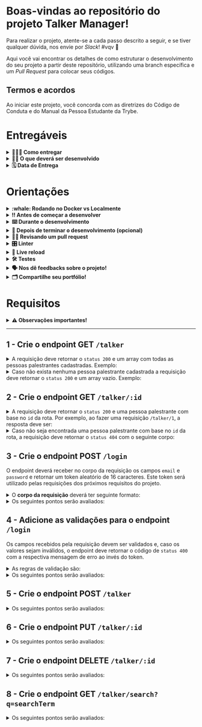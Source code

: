 # Boas-vindas ao repositório do projeto Talker Manager!

Para realizar o projeto, atente-se a cada passo descrito a seguir, e se tiver qualquer dúvida, nos envie por _Slack_! #vqv 🚀

Aqui você vai encontrar os detalhes de como estruturar o desenvolvimento do seu projeto a partir deste repositório, utilizando uma branch específica e um _Pull Request_ para colocar seus códigos.

## Termos e acordos

Ao iniciar este projeto, você concorda com as diretrizes do Código de Conduta e do Manual da Pessoa Estudante da Trybe.

# Entregáveis

<details>
  <summary><strong>🤷🏽‍♀️ Como entregar</strong></summary><br />

Para entregar o seu projeto você deverá criar um _Pull Request_ neste repositório.

Lembre-se que você pode consultar nosso conteúdo sobre [Git & GitHub](https://app.betrybe.com/learn/course/5e938f69-6e32-43b3-9685-c936530fd326/module/fc998c60-386e-46bc-83ca-4269beb17e17/section/fe827a71-3222-4b4d-a66f-ed98e09961af/day/35e03d5e-6341-4a8c-84d1-b4308b2887ef/lesson/573db55d-f451-455d-bdb5-66545668f436) e nosso [Blog - Git & GitHub](https://blog.betrybe.com/tecnologia/git-e-github/) sempre que precisar!!

</details>

<details>
  <summary><strong>👨‍💻 O que deverá ser desenvolvido</strong></summary><br />

Você irá construir uma aplicação de cadastro de talkers (palestrantes) em que será possível cadastrar, visualizar, pesquisar, editar e excluir informações. Para isso você deverá:

1. Desenvolver uma API de um `CRUD` (**C**reate, **R**ead, **U**pdate e **D**elete) de palestrantes (talkers) e;
2. Desenvolver alguns endpoints que irão ler e escrever em um arquivo utilizando o módulo `fs`.

</details>

<details>
  <summary><strong>🗓 Data de Entrega</strong></summary><br />
  
  * Este projeto é individual
  * Serão `2` dias de projeto
  * Data para entrega final do projeto: `16/01/2023 14:00`

</details>

# Orientações

<details>
  <summary><strong>:whale: Rodando no Docker vs Localmente</strong></summary><br />
  
  ## Com Docker
 
  > Rode o serviço `node` com o comando `docker-compose up -d`.
  - Esse serviço irá inicializar um container chamado `talker_manager`.
  - A partir daqui você pode rodar o container via CLI ou abri-lo no VS Code.

> Use o comando `docker exec -it talker_manager bash`.

- Ele te dará acesso ao terminal interativo do container criado pelo compose, que está rodando em segundo plano.

> Instale as dependências [**Caso existam**] com `npm install`

> Execute a aplicação com `npm start` ou `npm run dev`

:eyes: **De olho na dica:**

A extensão `Remote - Containers` do VS Code (que estará na seção de extensões recomendadas do programa) é indicada para que você possa desenvolver sua aplicação no container Docker direto no VS Code, como você faz com seus arquivos locais.

<img src="images/remote-container.png" width="800px" >

---

## Sem Docker

> Instale as dependências [**Caso existam**] com `npm install`

:eyes: **De olho nas dicas:**

1. Para rodar o projeto desta forma, **obrigatoriamente** você deve ter o `node` instalado em seu computador.
2. O avaliador espera que a versão do `node` utilizada seja a 16.

</details>

<details>
  <summary><strong>‼️ Antes de começar a desenvolver</strong></summary><br />

1. Clone o repositório

- `git clone git@github.com:tryber/sd-024-b-project-talker-manager.git`.
- Entre na pasta do repositório que você acabou de clonar:
  - `cd sd-024-b-project-talker-manager`

2. Crie uma branch a partir da branch `master`

- Verifique que você está na branch `master`
  - Exemplo: `git branch`
- Se não estiver, mude para a branch `master`
  - Exemplo: `git checkout master`
- Agora crie uma branch à qual você vai submeter os `commits` do seu projeto
  - Você deve criar uma branch no seguinte formato: `nome-de-usuario-nome-do-projeto`
  - Exemplo: `git checkout -b joaozinho-sd-024-b-project-talker-manager`

3. Adicione as mudanças ao _stage_ do Git e faça um `commit`

- Verifique que as mudanças ainda não estão no _stage_
  - Exemplo: `git status` (deve aparecer listada a pasta _joaozinho_ em vermelho)
- Adicione o novo arquivo ao _stage_ do Git
  - Exemplo:
    - `git add .` (adicionando todas as mudanças - _que estavam em vermelho_ - ao stage do Git)
    - `git status` (deve aparecer listado o arquivo _joaozinho/README.md_ em verde)
- Faça o `commit` inicial
  - Exemplo:
    - `git commit -m 'iniciando o projeto x'` (fazendo o primeiro commit)
    - `git status` (deve aparecer uma mensagem tipo _nothing to commit_ )

4. Adicione a sua branch com o novo `commit` ao repositório remoto

- Usando o exemplo anterior: `git push -u origin joaozinho-sd-024-b-project-talker-manager`

5. Crie um novo `Pull Request` _(PR)_

- Vá até a página de _Pull Requests_ do [repositório no GitHub](https://github.com/tryber/sd-024-b-project-talker-manager/pulls)
- Clique no botão verde _"New pull request"_
- Clique na caixa de seleção _"Compare"_ e escolha a sua branch **com atenção**
- Clique no botão verde _"Create pull request"_
- Adicione uma descrição para o _Pull Request_ e clique no botão verde _"Create pull request"_
- **Não se preocupe em preencher mais nada por enquanto!**
- Volte até a [página de _Pull Requests_ do repositório](https://github.com/tryber/sd-024-b-project-talker-manager/pulls) e confira que o seu _Pull Request_ está criado

</details>

<details>
  <summary><strong>⌨️ Durante o desenvolvimento</strong></summary><br />

- Faça `commits` das alterações que você fizer no código regularmente

- Lembre-se de sempre após um (ou alguns) `commits` atualizar o repositório remoto

- Os comandos que você utilizará com mais frequência são:
  1. `git status` _(para verificar o que está em vermelho - fora do stage - e o que está em verde - no stage)_
  2. `git add` _(para adicionar arquivos ao stage do Git)_
  3. `git commit` _(para criar um commit com os arquivos que estão no stage do Git)_
  4. `git push -u nome-da-branch` _(para enviar o commit para o repositório remoto na primeira vez que fizer o `push` de uma nova branch)_
  5. `git push` _(para enviar o commit para o repositório remoto após o passo anterior)_

</details>

<details>
  <summary><strong>🤝 Depois de terminar o desenvolvimento (opcional)</strong></summary><br />

Para sinalizar que o seu projeto está pronto para o _"Code Review"_ de seus colegas, faça o seguinte:

- Vá até a página **DO SEU** _Pull Request_, adicione a label de _"code-review"_ e marque seus colegas:

  - No menu à direita, clique no _link_ **"Labels"** e escolha a _label_ **code-review**;

  - No menu à direita, clique no _link_ **"Assignees"** e escolha **o seu usuário**;

  - No menu à direita, clique no _link_ **"Reviewers"** e digite `students`, selecione o time `tryber/students-sd-024-b`.

Caso tenha alguma dúvida, [aqui tem um video explicativo](https://vimeo.com/362189205).

</details>

<details>
  <summary><strong>🕵🏿 Revisando um pull request</strong></summary><br />

Use o conteúdo sobre [Code Review](https://app.betrybe.com/learn/course/5e938f69-6e32-43b3-9685-c936530fd326/module/f04cdb21-382e-4588-8950-3b1a29afd2dd/section/b3af2f05-08e5-4b4a-9667-6f5f729c351d/lesson/36268865-fc46-40c7-92bf-cbded9af9006) para te ajudar a revisar os _Pull Requests_.

</details>

<details>
  <summary><strong>🎛 Linter</strong></summary><br />

Usaremos o [ESLint](https://eslint.org/) para fazer a análise estática do seu código.

Este projeto já vem com as dependências relacionadas ao _linter_ configuradas nos arquivos `package.json`.

Para poder rodar o `ESLint` em um projeto basta executar o comando `npm install` dentro do projeto e depois `npm run lint`. Se a análise do `ESLint` encontrar problemas no seu código, tais problemas serão mostrados no seu terminal. Se não houver problema no seu código, nada será impresso no seu terminal.

Você pode também instalar o plugin do `ESLint` no `VSCode`. Para isso, basta fazer o download do [plugin `ESLint`](https://marketplace.visualstudio.com/items?itemName=dbaeumer.vscode-eslint) e instalá-lo.

</details>

<details>
  <summary><strong>🔁 Live reload</strong></summary><br />

Usaremos o [Nodemon](https://nodemon.io) para monitorar as mudanças nos arquivos e reiniciar o servidor automaticamente.

Este projeto já vem com as dependências relacionadas ao _nodemon_ configuradas no arquivo `package.json`.

Para iniciar o servidor em modo de desenvolvimento basta executar o comando `npm run dev`. Este comando fará com que o servidor reinicie de forma automática ao salvar uma modificação realizada nos arquivos do projeto.

</details>

<details>
  <summary><strong>🛠 Testes</strong></summary><br />

Usaremos o [Jest](https://jestjs.io/pt-BR/) e o [Frisby](https://docs.frisbyjs.com/) para fazer os testes de API.

Este projeto já vem configurado e com suas dependências

### Executando todos os testes

Para poder executar os testes, inicie sua aplicação com `npm run dev`, em seguida, basta executar o comando `npm test` e **todos** os seus testes serão executados.

### Executando um teste específico

Para executar um teste expecífico, inicie sua aplicação com `npm run dev`, em seguida, basta executar o comando `npm test nome-do-teste`.

> Colocamos o número do requisito como pré-fixo para facilitar, veja abaixo.

Ex: Para executar o teste referente ao **01-getAllTalkers**, basta digitar `npm test 01`.

:warning: **Importante:** os comandos de testes podem ser executados tanto no terminal do seu computador quanto do **_Docker_**.

</details>

<details>
  <summary><strong>🗣 Nos dê feedbacks sobre o projeto!</strong></summary><br />

Ao finalizar e submeter o projeto, não se esqueça de avaliar sua experiência preenchendo o formulário.
**Leva menos de 3 minutos!**

[FORMULÁRIO DE AVALIAÇÃO DE PROJETO](https://be-trybe.typeform.com/to/ZTeR4IbH)

:warning: **O avaliador automático não necessariamente avalia seu projeto na ordem em que os requisitos aparecem no readme. Isso acontece para deixar o processo de avaliação mais rápido. Então, não se assuste se isso acontecer, ok?**

</details>

<details>
  <summary><strong>🗂 Compartilhe seu portfólio!</strong></summary><br />

Você sabia que o LinkedIn é a principal rede social profissional e compartilhar o seu aprendizado lá é muito importante para quem deseja construir uma carreira de sucesso? Compartilhe esse projeto no seu LinkedIn, marque o perfil da Trybe (@trybe) e mostre para a sua rede toda a sua evolução.

</details>

# Requisitos

<details>
  <summary><strong>⚠️ Observações importantes!</strong></summary><br />

1. Com exceção do requisito 3, todos os outros requisitos deverão ser feitos utilizando o módulo `fs`.

2. O arquivo `src/talker.json` será utilizado como base para fazer as requisições da API. As operações de leitura e escrita dos requisitos devem ser feitas nesse arquivo usando os métodos da biblioteca `fs`.

3. Há um arquivo `src/index.js` no repositório. Não remova, nele, o seguinte trecho de código:

```javascript
app.get("/", (_request, response) => {
  response.status(HTTP_OK_STATUS).send();
});
```

Isso está configurado para o avaliador funcionar. 😅

4. Você pode usar o comando `npm run restore` para restaurar o arquivo `src/talker.json` para seu estado inicial.

5. Ao se deparar com o erro de que a porta já está em uso: `EADDRINUSE: address already in use 0.0.0.0:3000`, execute em seu terminal `killall -9 node` isso finalizá todas as execuções do node.

</details>

---

## 1 - Crie o endpoint GET `/talker`

<details>
  <summary>A requisição deve retornar o <code>status 200</code> e um array com todas as pessoas palestrantes cadastradas. Exemplo: </summary><br />

```json
[
  {
    "name": "Henrique Albuquerque",
    "age": 62,
    "id": 1,
    "talk": { "watchedAt": "23/10/2020", "rate": 5 }
  },
  {
    "name": "Heloísa Albuquerque",
    "age": 67,
    "id": 2,
    "talk": { "watchedAt": "23/10/2020", "rate": 5 }
  },
  {
    "name": "Ricardo Xavier Filho",
    "age": 33,
    "id": 3,
    "talk": { "watchedAt": "23/10/2020", "rate": 5 }
  },
  {
    "name": "Marcos Costa",
    "age": 24,
    "id": 4,
    "talk": { "watchedAt": "23/10/2020", "rate": 5 }
  }
]
```

</details>

<details>
  <summary>Caso não exista nenhuma pessoa palestrante cadastrada a requisição deve retornar o <code>status 200</code> e um array vazio. Exemplo:</summary><br />

```json
[]
```

</details>

## 2 - Crie o endpoint GET `/talker/:id`

<details>
  <summary>A requisição deve retornar o <code>status 200</code> e uma pessoa palestrante com base no <code>id</code> da rota. Por exemplo, ao fazer uma requisição <code>/talker/1</code>, a resposta deve ser:</summary><br />

```json
{
  "name": "Henrique Albuquerque",
  "age": 62,
  "id": 1,
  "talk": { "watchedAt": "23/10/2020", "rate": 5 }
}
```

</details>

<details>
  <summary>Caso não seja encontrada uma pessoa palestrante com base no <code>id</code> da rota, a requisição deve retornar o <code>status 404</code> com o seguinte corpo:</summary><br />
  
  ```json
  {
    "message": "Pessoa palestrante não encontrada"
  }
  ```
</details>

## 3 - Crie o endpoint POST `/login`

O endpoint deverá receber no corpo da requisição os campos `email` e `password` e retornar um token aleatório de 16 caracteres. Este token será utilizado pelas requisições dos próximos requisitos do projeto.

<details>
  <summary>O <strong>corpo da requisição</strong> deverá ter seguinte formato:</summary><br />

```json
{
  "email": "email@email.com",
  "password": "123456"
}
```

</details>
  
<details>
  <summary>Os seguintes pontos serão avaliados:</summary><br />
  
  - O endpoint deverá retornar um código de `status 200` com o token gerado e o seguinte corpo:

```json
{
  "token": "7mqaVRXJSp886CGr"
}
```

- O endpoint deve retornar um token aleatório a cada vez que for acessado.

</details>

## 4 - Adicione as validações para o endpoint `/login`

Os campos recebidos pela requisição devem ser validados e, caso os valores sejam inválidos, o endpoint deve retornar o código de `status 400` com a respectiva mensagem de erro ao invés do token.

<details>
  <summary>As regras de validação são:</summary><br />

- o campo `email` é obrigatório;
- o campo `email` deve ter um email válido;
- o campo `password` é obrigatório;
- o campo `password` deve ter pelo menos 6 caracteres.

</details>
  
<details>
  <summary>Os seguintes pontos serão avaliados:</summary><br />

- Caso o campo `email` não seja passado ou esteja vazio, retorne um código de `status 400` com o seguinte corpo:

```json
{
  "message": "O campo \"email\" é obrigatório"
}
```

- Caso o email passado não seja válido, retorne um código de `status 400` com o seguinte corpo:

```json
{
  "message": "O \"email\" deve ter o formato \"email@email.com\""
}
```

- Caso o campo `password` não seja passado ou esteja vazio retorne um código de `status 400` com o seguinte corpo:

```json
{
  "message": "O campo \"password\" é obrigatório"
}
```

- Caso a senha não tenha pelo menos 6 caracteres retorne um código de `status 400` com o seguinte corpo:

```json
{
  "message": "O \"password\" deve ter pelo menos 6 caracteres"
}
```

</details>

## 5 - Crie o endpoint POST `/talker`

<details>
  <summary>Os seguintes pontos serão avaliados:</summary><br />

- O endpoint deve ser capaz de adicionar uma nova pessoa palestrante ao seu arquivo;

- O corpo da requisição deverá ter o seguinte formato:

  ```json
  {
    "name": "Danielle Santos",
    "age": 56,
    "talk": {
      "watchedAt": "22/10/2019",
      "rate": 5
    }
  }
  ```

- A requisição deve ter o token de autenticação nos headers, no campo `authorization`.

  - Caso o token não seja encontrado retorne um código de `status 401`, com o seguinte corpo:

    ```json
    {
      "message": "Token não encontrado"
    }
    ```

  - Caso o token seja inválido retorne um código de `status 401`, com o seguinte corpo:

  - Dica 💡: Um token **válido** é composto por exatamente **16 caracteres** e deve ser do tipo **string**.

    ```json
    {
      "message": "Token inválido"
    }
    ```

- O campo `name` deverá ter no mínimo 3 caracteres. Ele é obrigatório.

  - Caso o campo não seja passado ou esteja vazio retorne um código de `status 400`, com o seguinte corpo:

    ```json
    {
      "message": "O campo \"name\" é obrigatório"
    }
    ```

  - Caso o nome não tenha pelo menos 3 caracteres retorne um código de `status 400`, com o seguinte corpo:

    ```json
    {
      "message": "O \"name\" deve ter pelo menos 3 caracteres"
    }
    ```

- O campo `age` deverá ser um inteiro e apenas pessoas maiores de idade (pelo menos `18 anos`) podem ser cadastradas. Ele é obrigatório.

  - Caso o campo não seja passado ou esteja vazio retorne um código de `status 400`, com o seguinte corpo:

    ```json
    {
      "message": "O campo \"age\" é obrigatório"
    }
    ```

  - Caso a pessoa palestrante não tenha pelo menos 18 anos retorne `status 400`, com o seguinte corpo:

    ```json
    {
      "message": "A pessoa palestrante deve ser maior de idade"
    }
    ```

  - O campo `talk` deverá ser um objeto com as chaves `watchedAt` e `rate`:

  - O campo `talk` é obrigatório.

    - Caso o campo não seja informado retorne `status 400`, com o seguinte corpo:

      ```json
      {
        "message": "O campo \"talk\" é obrigatório"
      }
      ```

  - A chave `watchedAt` é obrigatória.

    - Caso a chave não seja informada ou esteja vazia retorne `status 400`, com o seguinte corpo:

      ```json
      {
        "message": "O campo \"watchedAt\" é obrigatório"
      }
      ```

  - A chave `watchedAt` deve ser uma data no formato `dd/mm/aaaa`.

    - Caso a data não respeite o formato `dd/mm/aaaa` retorne `status 400`, com o seguinte corpo:

      ```json
      {
        "message": "O campo \"watchedAt\" deve ter o formato \"dd/mm/aaaa\""
      }
      ```

  - O campo `rate` é obrigatório.

    - Caso o campo não seja informado ou esteja vazio retorne `status 400`, com o seguinte corpo:

      ```json
      {
        "message": "O campo \"rate\" é obrigatório"
      }
      ```

  - A chave `rate` deve ser um inteiro de 1 à 5.

    - Caso a nota não seja um inteiro de 1 à 5 retorne `status 400`, com o seguinte corpo:

      ```json
      {
        "message": "O campo \"rate\" deve ser um inteiro de 1 à 5"
      }
      ```

- Caso esteja tudo certo, retorne o `status 201` e a pessoa cadastrada.
- O endpoint deve retornar o `status 201` e a pessoa palestrante que foi cadastrada, da seguinte forma:

  ```json
  {
    "id": 1,
    "name": "Danielle Santos",
    "age": 56,
    "talk": {
      "watchedAt": "22/10/2019",
      "rate": 5
    }
  }
  ```

</details>

## 6 - Crie o endpoint PUT `/talker/:id`

<details>
  <summary>Os seguintes pontos serão avaliados:</summary><br />

- O endpoint deve ser capaz de editar uma pessoa palestrante com base no id da rota, sem alterar o id registrado.

- O corpo da requisição deverá ter o seguinte formato:

  ```json
  {
    "name": "Danielle Santos",
    "age": 56,
    "talk": {
      "watchedAt": "22/10/2019",
      "rate": 5
    }
  }
  ```

- A requisição deve ter o token de autenticação nos headers, no campo `authorization`.

  - Caso o token não seja encontrado retorne um código de `status 401`, com o seguinte corpo:

    ```json
    {
      "message": "Token não encontrado"
    }
    ```

  - Caso o token seja inválido retorne um código de `status 401`, com o seguinte corpo:

    ```json
    {
      "message": "Token inválido"
    }
    ```

- O campo `name` deverá ter no mínimo 3 caracteres. Ele é obrigatório.

  - Caso o campo não seja passado ou esteja vazio retorne um código de `status 400`, com o seguinte corpo:

    ```json
    {
      "message": "O campo \"name\" é obrigatório"
    }
    ```

  - Caso o nome não tenha pelo menos 3 caracteres retorne um código de `status 400`, com o seguinte corpo:

    ```json
    {
      "message": "O \"name\" ter pelo menos 3 caracteres"
    }
    ```

- O campo `age` deverá ser um inteiro e apenas pessoas maiores de idade (pelo menos `18 anos`) podem ser cadastradas. Ele é obrigatório.

  - Caso o campo não seja passado ou esteja vazio retorne um código de `status 400`, com o seguinte corpo:

    ```json
    {
      "message": "O campo \"age\" é obrigatório"
    }
    ```

  - Caso a pessoa palestrante não tenha pelo menos 18 anos retorne `status 400`, com o seguinte corpo:

    ```json
    {
      "message": "A pessoa palestrante deve ser maior de idade"
    }
    ```

- O campo `talk` deverá ser um objeto com as chaves `watchedAt` e `rate`:

  - O campo `talk` é obrigatório.

    - Caso o campo não seja informado retorne `status 400`, com o seguinte corpo:

      ```json
      {
        "message": "O campo \"talk\" é obrigatório"
      }
      ```

  - A chave `watchedAt` é obrigatória.

    - Caso a chave não seja informada ou esteja vazia retorne `status 400`, com o seguinte corpo:

      ```json
      {
        "message": "O campo \"watchedAt\" é obrigatório"
      }
      ```

  - A chave `watchedAt` deve ser uma data no formato `dd/mm/aaaa`.

    - Caso a data não respeite o formato `dd/mm/aaaa` retorne `status 400`, com o seguinte corpo:

      ```json
      {
        "message": "O campo \"watchedAt\" deve ter o formato \"dd/mm/aaaa\""
      }
      ```

  - O campo `rate` é obrigatório.

    - Caso o campo não seja informado ou esteja vazio retorne `status 400`, com o seguinte corpo:

      ```json
      {
        "message": "O campo \"rate\" é obrigatório"
      }
      ```

  - A chave `rate` deve ser um inteiro de 1 à 5.

    - Caso a nota não seja um inteiro de 1 à 5 retorne `status 400`, com o seguinte corpo:

      ```json
      {
        "message": "O campo \"rate\" deve ser um inteiro de 1 à 5"
      }
      ```

- Caso esteja tudo certo, retorne o `status 200` e a pessoa editada.

  - O endpoint deve retornar o `status 200` e a pessoa palestrante que foi editada, da seguinte forma:

    ```json
    {
      "id": 1,
      "name": "Danielle Santos",
      "age": 56,
      "talk": {
        "watchedAt": "22/10/2019",
        "rate": 4
      }
    }
    ```

  - Os dados atualizados por meio do endpoint deve ser persistidos no arquivo `talker.json`.

</details>

## 7 - Crie o endpoint DELETE `/talker/:id`

<details>
  <summary>Os seguintes pontos serão avaliados:</summary><br />

- A requisição deve ter o token de autenticação nos headers, no campo `authorization`.

  - Caso o token não seja encontrado retorne um código de `status 401`, com o seguinte corpo:

    ```json
    {
      "message": "Token não encontrado"
    }
    ```

  - Caso o token seja inválido retorne um código de `status 401`, com o seguinte corpo:

    ```json
    {
      "message": "Token inválido"
    }
    ```

- O endpoint deve deletar uma pessoa palestrante com base no id da rota. Devendo retornar o `status 204`, sem conteúdo na resposta.

</details>
  
## 8 - Crie o endpoint GET `/talker/search?q=searchTerm`

<details>
  <summary>Os seguintes pontos serão avaliados:</summary><br />

- O endpoint deve retornar um array de palestrantes que contenham em seu nome o termo pesquisado no queryParam da URL. Devendo retornar o `status 200`, com o seguinte corpo:

  ```
  /search?q=Da
  ```

  ```json
  [
    {
      "id": 1,
      "name": "Danielle Santos",
      "age": 56,
      "talk": {
        "watchedAt": "22/10/2019",
        "rate": 5
      }
    }
  ]
  ```

- A requisição deve ter o token de autenticação nos headers, no campo `authorization`.

  - Caso o token não seja encontrado retorne um código de `status 401`, com o seguinte corpo:

    ```json
    {
      "message": "Token não encontrado"
    }
    ```

  - Caso o token seja inválido retorne um código de `status 401`, com o seguinte corpo:

    ```json
    {
      "message": "Token inválido"
    }
    ```

- Caso `searchTerm` não seja informado ou esteja vazio, o endpoint deverá retornar um array com todas as pessoas palestrantes cadastradas, assim como no endpoint GET `/talker`, com um `status 200`.

- Caso nenhuma pessoa palestrante satisfaça a busca, o endpoint deve retornar o `status 200` e um array vazio.

**Dica** é importante ter atenção se essa rota não entra em conflito com as outras, já que a ordem das rotas faz diferença na interpretação da aplicação

</details>
